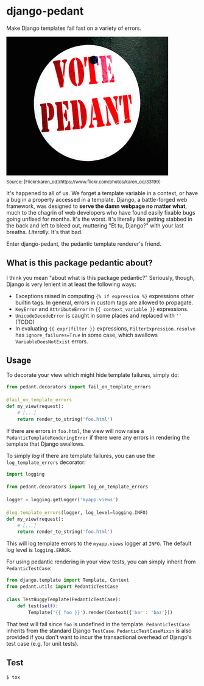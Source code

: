# django-pedant

Make Django templates fail fast on a variety of errors.

<img src="vote_pedant.jpg" alt="This image is slightly off center."/>
<br><sub>Source: [Flickr:karen_od](https://www.flickr.com/photos/karen_od/33199)</sub>

It's happened to all of us. We forget a template variable in a context, or
have a bug in a property accessed in a template. Django, a battle-forged web
framework, was designed to **serve the damn webpage no matter what**, much to
the chagrin of web developers who have found easily fixable bugs going unfixed
for months. It's the worst. It's literally like getting stabbed in the back and left to
bleed out, muttering "Et tu, Django?" with your last breaths. *Literally.* It's
that bad.

Enter django-pedant, the pedantic template renderer's friend.

## What is this package pedantic about?
I think you mean "about what is this package pedantic?" Seriously, though, Django
is very lenient in at least the following ways:
- Exceptions raised in computing `{% if expression %}` expressions other builtin tags.
  In general, errors in custom tags are allowed to propagate.
- `KeyError` and `AttributeError` in `{{ context_variable }}` expressions.
- `UnicodeDecodeError` is caught in some places and replaced with `''` (TODO)
- In evaluating `{{ expr|filter }}` expressions, `FilterExpression.resolve` has
  `ignore_failures=True` in some case, which swallows `VariableDoesNotExist` errors.

## Usage

To decorate your view which might hide template failures, simply do:
```python
from pedant.decorators import fail_on_template_errors

@fail_on_template_errors
def my_view(request):
    # [...]
    return render_to_string('foo.html')
```

If there are errors in `foo.html`, the view will now raise a `PedanticTemplateRenderingError`
if there were any errors in rendering the template that Django swallows.

To simply *log* if there are template failures, you can use the `log_template_errors` decorator:
```python
import logging

from pedant.decorators import log_on_template_errors

logger = logging.getLogger('myapp.views')

@log_template_errors(logger, log_level=logging.INFO)
def my_view(request):
    # [...]
    return render_to_string('foo.html')
```
This will log template errors to the `myapp.views` logger at `INFO`. The default log level
is `logging.ERROR`.

For using pedantic rendering in your view tests, you can simply inherit from `PedanticTestCase`:
```python
from django.template import Template, Context
from pedant.utils import PedanticTestCase

class TestBuggyTemplate(PedanticTestCase):
    def test(self):
        Template('{{ foo }}').render(Context({'bar': 'baz'}))
```
That test will fail since `foo` is undefined in the template. `PedanticTestCase` inherits from
the standard Django `TestCase`. `PedanticTestCaseMixin` is also provided if you don't want to
incur the transactional overhead of Django's test case (e.g. for unit tests).


## Test

```sh
$ tox
```
